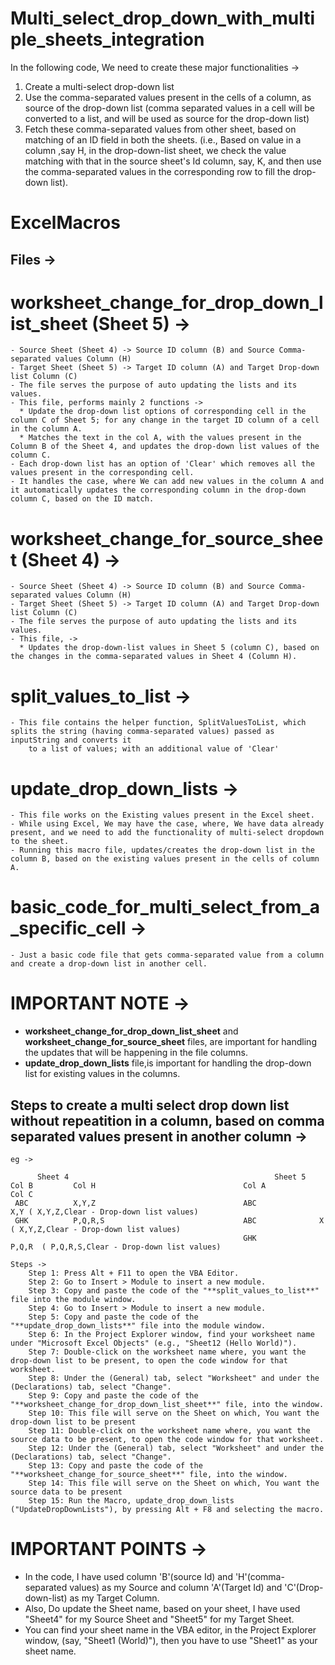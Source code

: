 # Multi_select_drop_down_with_multiple_sheets_integration

In the following code, We need to create these major functionalities ->
  1. Create a multi-select drop-down list
  2. Use the comma-separated values present in the cells of a column, as source of the drop-down list
      (comma separated values in a cell will be converted to a list, and will be used as source for the drop-down list)
  3. Fetch these comma-separated values from other sheet, based on matching of an ID field in both the sheets.
      (i.e., Based on value in a column ,say H, in the drop-down-list sheet, we check the value matching with that in the
       source sheet's Id column, say, K, and then use the comma-separated values in the corresponding row to fill the drop-down list).

# ExcelMacros

## Files ->
  
  # worksheet_change_for_drop_down_list_sheet (Sheet 5) -> 
    - Source Sheet (Sheet 4) -> Source ID column (B) and Source Comma-separated values Column (H)
    - Target Sheet (Sheet 5) -> Target ID column (A) and Target Drop-down list Column (C)
    - The file serves the purpose of auto updating the lists and its values.
    - This file, performs mainly 2 functions ->
      * Update the drop-down list options of corresponding cell in the column C of Sheet 5; for any change in the target ID column of a cell in the column A.
      * Matches the text in the col A, with the values present in the Column B of the Sheet 4, and updates the drop-down list values of the column C.
    - Each drop-down list has an option of 'Clear' which removes all the values present in the corresponding cell.
    - It handles the case, where We can add new values in the column A and it automatically updates the corresponding column in the drop-down column C, based on the ID match.

  # worksheet_change_for_source_sheet (Sheet 4) -> 
    - Source Sheet (Sheet 4) -> Source ID column (B) and Source Comma-separated values Column (H)
    - Target Sheet (Sheet 5) -> Target ID column (A) and Target Drop-down list Column (C)
    - The file serves the purpose of auto updating the lists and its values.
    - This file, ->
      * Updates the drop-down-list values in Sheet 5 (column C), based on the changes in the comma-separated values in Sheet 4 (Column H).
    
  # split_values_to_list ->
    - This file contains the helper function, SplitValuesToList, which splits the string (having comma-separated values) passed as inputString and converts it 
        to a list of values; with an additional value of 'Clear'

  # update_drop_down_lists ->
    - This file works on the Existing values present in the Excel sheet.
    - While using Excel, We may have the case, where, We have data already present, and we need to add the functionality of multi-select dropdown to the sheet.
    - Running this macro file, updates/creates the drop-down list in the column B, based on the existing values present in the cells of column A.

  # basic_code_for_multi_select_from_a_specific_cell ->
    - Just a basic code file that gets comma-separated value from a column and create a drop-down list in another cell.

# IMPORTANT NOTE -> 
  - **worksheet_change_for_drop_down_list_sheet** and **worksheet_change_for_source_sheet** files, are important for handling the updates that will be happening in the file columns.
  - **update_drop_down_lists** file,is important for handling the drop-down list for existing values in the columns.
  

## Steps to create a multi select drop down list without repeatition in a column, based on comma separated values present in another column ->
    eg -> 

          Sheet 4                                              Sheet 5
    Col B         Col H                                 Col A            Col C
     ABC          X,Y,Z                                 ABC              X,Y ( X,Y,Z,Clear - Drop-down list values)
     GHK          P,Q,R,S                               ABC              X ( X,Y,Z,Clear - Drop-down list values)
                                                        GHK              P,Q,R  ( P,Q,R,S,Clear - Drop-down list values)

    Steps ->
        Step 1: Press Alt + F11 to open the VBA Editor.
        Step 2: Go to Insert > Module to insert a new module.
        Step 3: Copy and paste the code of the "**split_values_to_list**" file into the module window.
        Step 4: Go to Insert > Module to insert a new module.
        Step 5: Copy and paste the code of the "**update_drop_down_lists**" file into the module window.
        Step 6: In the Project Explorer window, find your worksheet name under "Microsoft Excel Objects" (e.g., "Sheet12 (Hello World)").
        Step 7: Double-click on the worksheet name where, you want the drop-down list to be present, to open the code window for that worksheet.
        Step 8: Under the (General) tab, select "Worksheet" and under the (Declarations) tab, select "Change".
        Step 9: Copy and paste the code of the "**worksheet_change_for_drop_down_list_sheet**" file, into the window.
        Step 10: This file will serve on the Sheet on which, You want the drop-down list to be present
        Step 11: Double-click on the worksheet name where, you want the source data to be present, to open the code window for that worksheet.
        Step 12: Under the (General) tab, select "Worksheet" and under the (Declarations) tab, select "Change".
        Step 13: Copy and paste the code of the "**worksheet_change_for_source_sheet**" file, into the window.
        Step 14: This file will serve on the Sheet on which, You want the source data to be present
        Step 15: Run the Macro, update_drop_down_lists ("UpdateDropDownLists"), by pressing Alt + F8 and selecting the macro.
        
# IMPORTANT POINTS ->
  - In the code, I have used column 'B'(source Id) and 'H'(comma-separated values) as my Source and column 'A'(Target Id) and 'C'(Drop-down-list) as my Target Column.
  - Also, Do update the Sheet name, based on your sheet, I have used "Sheet4" for my Source Sheet and "Sheet5" for my Target Sheet.
  - You can find your sheet name in the VBA editor, in the Project Explorer window, (say, "Sheet1 (World)"), then you have to use "Sheet1" as your sheet name.
